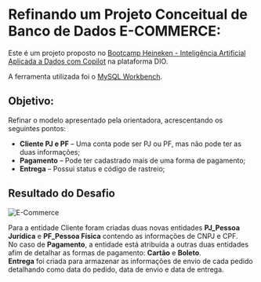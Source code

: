 # Refinando um Projeto Conceitual de Banco de Dados E-COMMERCE:

Este é um projeto proposto no [Bootcamp Heineken - Inteligência Artificial Aplicada a Dados com Copilot](https://web.dio.me/track/coding-the-future-heineken-ia-para-analise-de-dados) na plataforma DIO.

A ferramenta utilizada foi o [MySQL Workbench](https://www.mysql.com/products/workbench/).

## Objetivo:
Refinar o modelo apresentado pela orientadora, acrescentando os seguintes pontos:

- **Cliente PJ e PF** – Uma conta pode ser PJ ou PF, mas não pode ter as duas informações;
- **Pagamento** – Pode ter cadastrado mais de uma forma de pagamento;
- **Entrega** – Possui status e código de rastreio;

## Resultado do Desafio
![E-Commerce](https://github.com/Filipeck/dio-desafios/blob/main/4.SQL/Bootcamp-Heineken/Projeto_1_Projeto-Conceitual-Banco-Dados_E-COMMERCE/projeto-conceitual-ecommerce.png)

Para a entidade Cliente foram criadas duas novas entidades **PJ_Pessoa Jurídica** e **PF_Pessoa Física** contendo as informações de CNPJ e CPF.  
No caso de **Pagamento**, a entidade está atribuída a outras duas entidades afim de detalhar as formas de pagamento: **Cartão** e **Boleto**.  
**Entrega** foi criada para armazenar as informações de envio de cada pedido detalhando como data do pedido, data de envio e data de entrega.
